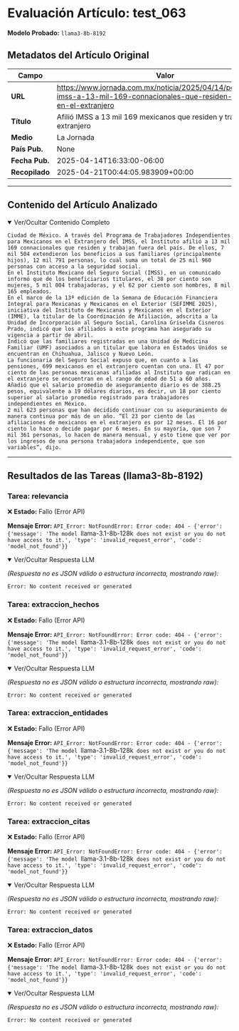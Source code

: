 # Evaluación Artículo: test_063
**Modelo Probado:** `llama3-8b-8192`

## Metadatos del Artículo Original

| Campo          | Valor                                      |
|----------------|--------------------------------------------|
| **URL**        | https://www.jornada.com.mx/noticia/2025/04/14/politica/afilio-imss-a-13-mil-169-connacionales-que-residen-y-trabajan-en-el-extranjero           |
| **Título**     | Afilió IMSS a 13 mil 169 mexicanos que residen y trabajan en el extranjero       |
| **Medio**      | La Jornada         |
| **País Pub.**  | None |
| **Fecha Pub.** | 2025-04-14T16:33:00-06:00 |
| **Recopilado** | 2025-04-21T00:44:05.983909+00:00 |

---

## Contenido del Artículo Analizado

<details open>
<summary>Ver/Ocultar Contenido Completo</summary>

```text
Ciudad de México. A través del Programa de Trabajadores Independientes para Mexicanos en el Extranjero del IMSS, el Instituto afilió a 13 mil 169 connacionales que residen y trabajan fuera del país. De ellos, 7 mil 504 extendieron los beneficios a sus familiares (principalmente hijos), 12 mil 791 personas, lo cual suma un total de 25 mil 960 personas con acceso a la seguridad social.
En el Instituto Mexicano del Seguro Social (IMSS), en un comunicado informó que de los beneficiarios titulares, el 38 por ciento son mujeres, 5 mil 004 trabajadoras, y el 62 por ciento son hombres, 8 mil 165 empleados.
En el marco de la 13ª edición de la Semana de Educación Financiera Integral para Mexicanas y Mexicanos en el Exterior (SEFIMME 2025), iniciativa del Instituto de Mexicanas y Mexicanos en el Exterior (IMME), la titular de la Coordinación de Afiliación, adscrita a la Unidad de Incorporación al Seguro Social, Carolina Griselda Cisneros Prado, indicó que los afiliados a este programa han asegurado su vigencia a partir de abril.
Indicó que las familiares registradas en una Unidad de Medicina Familiar (UMF) asociados a un titular que labora en Estados Unidos se encuentran en Chihuahua, Jalisco y Nuevo León.
La funcionaria del Seguro Social expuso que, en cuanto a las pensiones, 699 mexicanos en el extranjero cuentan con una. El 47 por ciento de las personas mexicanas afiliadas al Instituto que radican en el extranjero se encuentran en el rango de edad de 51 a 60 años.
Añadió que el salario promedio de aseguramiento diario es de 388.25 pesos, equivalente a 19 dólares diarios, es decir, un 18 por ciento superior al salario promedio registrado para trabajadores independientes en México.
2 mil 623 personas que han decidido continuar con su aseguramiento de manera continua por más de un año. “El 23 por ciento de las afiliaciones de mexicanos en el extranjero es por 12 meses. El 16 por ciento lo hace o decide pagar por 6 meses. En su mayoría, que son 7 mil 361 personas, lo hacen de manera mensual, y esto tiene que ver por los ingresos de una persona trabajadora independiente, que son variables”, dijo.
```
</details>

---

## Resultados de las Tareas (llama3-8b-8192)

### Tarea: relevancia

❌ **Estado:** Fallo (Error API)

   **Mensaje Error:** `API_Error: NotFoundError: Error code: 404 - {'error': {'message': 'The model `llama-3.1-8b-128k` does not exist or you do not have access to it.', 'type': 'invalid_request_error', 'code': 'model_not_found'}}`


<details open>
<summary>Ver/Ocultar Respuesta LLM</summary>

_(Respuesta no es JSON válido o estructura incorrecta, mostrando raw):_
```
Error: No content received or generated
```
</details>


### Tarea: extraccion_hechos

❌ **Estado:** Fallo (Error API)

   **Mensaje Error:** `API_Error: NotFoundError: Error code: 404 - {'error': {'message': 'The model `llama-3.1-8b-128k` does not exist or you do not have access to it.', 'type': 'invalid_request_error', 'code': 'model_not_found'}}`


<details open>
<summary>Ver/Ocultar Respuesta LLM</summary>

_(Respuesta no es JSON válido o estructura incorrecta, mostrando raw):_
```
Error: No content received or generated
```
</details>


### Tarea: extraccion_entidades

❌ **Estado:** Fallo (Error API)

   **Mensaje Error:** `API_Error: NotFoundError: Error code: 404 - {'error': {'message': 'The model `llama-3.1-8b-128k` does not exist or you do not have access to it.', 'type': 'invalid_request_error', 'code': 'model_not_found'}}`


<details open>
<summary>Ver/Ocultar Respuesta LLM</summary>

_(Respuesta no es JSON válido o estructura incorrecta, mostrando raw):_
```
Error: No content received or generated
```
</details>


### Tarea: extraccion_citas

❌ **Estado:** Fallo (Error API)

   **Mensaje Error:** `API_Error: NotFoundError: Error code: 404 - {'error': {'message': 'The model `llama-3.1-8b-128k` does not exist or you do not have access to it.', 'type': 'invalid_request_error', 'code': 'model_not_found'}}`


<details open>
<summary>Ver/Ocultar Respuesta LLM</summary>

_(Respuesta no es JSON válido o estructura incorrecta, mostrando raw):_
```
Error: No content received or generated
```
</details>


### Tarea: extraccion_datos

❌ **Estado:** Fallo (Error API)

   **Mensaje Error:** `API_Error: NotFoundError: Error code: 404 - {'error': {'message': 'The model `llama-3.1-8b-128k` does not exist or you do not have access to it.', 'type': 'invalid_request_error', 'code': 'model_not_found'}}`


<details open>
<summary>Ver/Ocultar Respuesta LLM</summary>

_(Respuesta no es JSON válido o estructura incorrecta, mostrando raw):_
```
Error: No content received or generated
```
</details>
